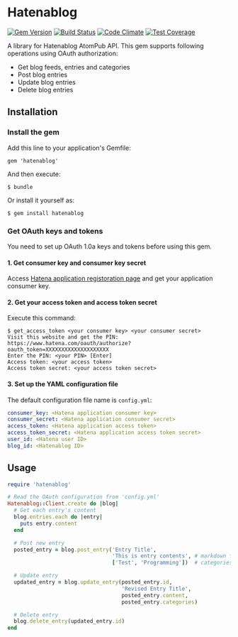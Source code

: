# Hatenablog

[![Gem Version](https://badge.fury.io/rb/hatenablog.svg)](https://badge.fury.io/rb/hatenablog) [![Build Status](https://travis-ci.org/kymmt90/hatenablog.svg?branch=master)](https://travis-ci.org/kymmt90/hatenablog)
[![Code Climate](https://codeclimate.com/github/kymmt90/hatenablog/badges/gpa.svg)](https://codeclimate.com/github/kymmt90/hatenablog)
[![Test Coverage](https://codeclimate.com/github/kymmt90/hatenablog/badges/coverage.svg)](https://codeclimate.com/github/kymmt90/hatenablog/coverage)

A library for Hatenablog AtomPub API.
This gem supports following operations using OAuth authorization:

- Get blog feeds, entries and categories
- Post blog entries
- Update blog entries
- Delete blog entries

## Installation

### Install the gem

Add this line to your application's Gemfile:

    gem 'hatenablog'

And then execute:

    $ bundle

Or install it yourself as:

    $ gem install hatenablog

### Get OAuth keys and tokens

You need to set up OAuth 1.0a keys and tokens before using this gem.

#### 1. Get consumer key and consumer key secret

Access [Hatena application registoration page](http://developer.hatena.ne.jp/) and get your application consumer key.

#### 2. Get your access token and access token secret

Execute this command:

    $ get_access_token <your consumer key> <your consumer secret>
	Visit this website and get the PIN: https://www.hatena.com/oauth/authorize?oauth_token=XXXXXXXXXXXXXXXXXXXX
	Enter the PIN: <your PIN> [Enter]
	Access token: <your access token>
	Access token secret: <your access token secret>

#### 3. Set up the YAML configuration file

The default configuration file name is `config.yml`:

```yml
consumer_key: <Hatena application consumer key>
consumer_secret: <Hatena application consumer secret>
access_token: <Hatena application access token>
access_token_secret: <Hatena application access token secret>
user_id: <Hatena user ID>
blog_id: <Hatenablog ID>
```

## Usage

```ruby
require 'hatenablog'

# Read the OAuth configuration from 'config.yml'
Hatenablog::Client.create do |blog|
  # Get each entry's content
  blog.entries.each do |entry|
    puts entry.content
  end

  # Post new entry
  posted_entry = blog.post_entry('Entry Title',
                                 'This is entry contents', # markdown form
								 ['Test', 'Programming'])  # categories

  # Update entry
  updated_entry = blog.update_entry(posted_entry.id,
                                    'Revised Entry Title',
							        posted_entry.content,
							        posted_entry.categories)

  # Delete entry
  blog.delete_entry(updated_entry.id)
end
```
